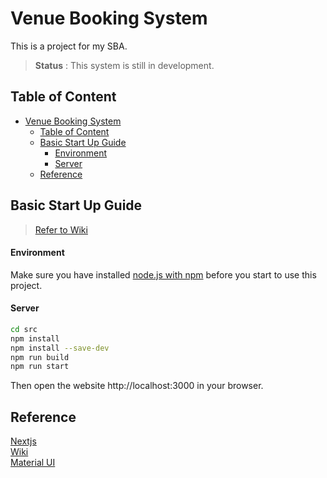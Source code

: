 # Venue Booking System

This is a project for my SBA.
> **Status** : This system is still in development.

## Table of Content
- [Venue Booking System](#venue-booking-system)
  - [Table of Content](#table-of-content)
  - [Basic Start Up Guide](#basic-start-up-guide)
      - [Environment](#environment)
      - [Server](#server)
  - [Reference](#reference)

## Basic Start Up Guide
> [Refer to Wiki](https://github.com/2LockTsun/Venue-Booking-System/wiki/Getting-Started)

#### Environment
Make sure you have installed [node.js with npm](https://nodejs.org/en/) before you start to use this project.

#### Server
```bash
cd src
npm install
npm install --save-dev
npm run build
npm run start
```

Then open the website http://localhost:3000 in your browser.

## Reference

[Nextjs](https://beta.nextjs.org/docs)<br/>
[Wiki](https://github.com/2LockTsun/Classroom-Booking-System/wiki)<br/>
[Material UI](https://mui.com/)

